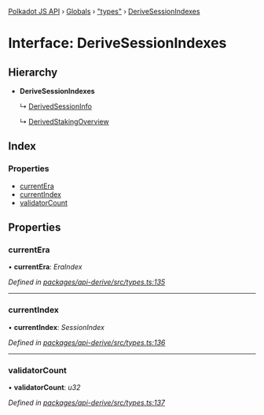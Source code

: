 [Polkadot JS API](../README.md) › [Globals](../globals.md) › ["types"](../modules/_types_.md) › [DeriveSessionIndexes](_types_.derivesessionindexes.md)

# Interface: DeriveSessionIndexes

## Hierarchy

* **DeriveSessionIndexes**

  ↳ [DerivedSessionInfo](_types_.derivedsessioninfo.md)

  ↳ [DerivedStakingOverview](_types_.derivedstakingoverview.md)

## Index

### Properties

* [currentEra](_types_.derivesessionindexes.md#currentera)
* [currentIndex](_types_.derivesessionindexes.md#currentindex)
* [validatorCount](_types_.derivesessionindexes.md#validatorcount)

## Properties

###  currentEra

• **currentEra**: *EraIndex*

*Defined in [packages/api-derive/src/types.ts:135](https://github.com/polkadot-js/api/blob/f77ae4d99f/packages/api-derive/src/types.ts#L135)*

___

###  currentIndex

• **currentIndex**: *SessionIndex*

*Defined in [packages/api-derive/src/types.ts:136](https://github.com/polkadot-js/api/blob/f77ae4d99f/packages/api-derive/src/types.ts#L136)*

___

###  validatorCount

• **validatorCount**: *u32*

*Defined in [packages/api-derive/src/types.ts:137](https://github.com/polkadot-js/api/blob/f77ae4d99f/packages/api-derive/src/types.ts#L137)*
